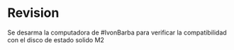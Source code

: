 # Revision

Se desarma la computadora de #IvonBarba para verificar la compatibilidad con el disco de estado solido M2